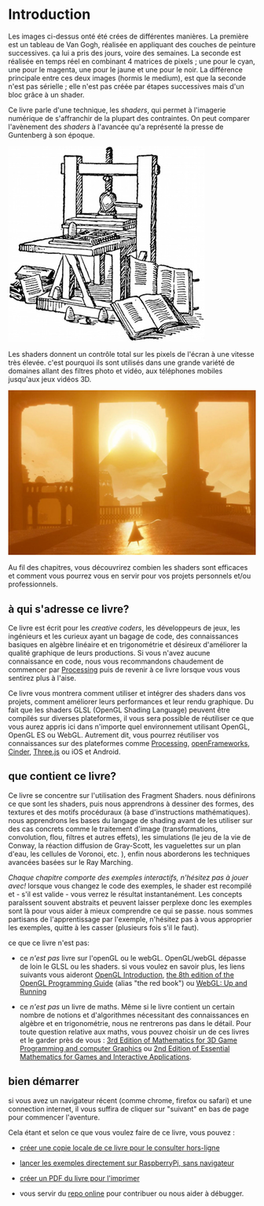﻿# Introduction

<canvas id="custom" class="canvas" data-fragment-url="cmyk-halftone.frag" data-textures="vangogh.jpg" width="700px" height="320px"></canvas>

Les images ci-dessus onté été crées de différentes manières.
La première est un tableau de Van Gogh, réalisée en appliquant des couches de peinture successives.
ça lui a pris des jours, voire des semaines.
La seconde est réalisée en temps réel en combinant 4 matrices de pixels ; une pour le cyan, une pour le magenta, une pour le jaune et une pour le noir.
La différence principale entre ces deux images (hormis le medium), est que la seconde n'est pas sérielle ; elle n'est pas créée par étapes successives mais d'un bloc grâce à un shader.

Ce livre parle d'une technique, les *shaders*, qui permet à l'imagerie numérique de s'affranchir de la plupart des contraintes.
On peut comparer l'avènement des *shaders* à l'avancée qu'a représenté la presse de Guntenberg à son époque.

![la presse de Gutenberg](gutenpress.jpg)

Les shaders donnent un contrôle total sur les pixels de l'écran à une vitesse très élevée.
c'est pourquoi ils sont utilisés dans une grande variété de domaines allant des filtres photo et vidéo, aux téléphones mobiles jusqu'aux jeux vidéos 3D.

![Journey par That Game Company](journey.jpg)

Au fil des chapitres, vous découvrirez combien les shaders sont efficaces et comment vous pourrez vous en servir pour vos projets personnels et/ou professionnels.

## à qui s'adresse ce livre?

Ce livre est écrit pour les *creative coders*, les développeurs de jeux, les ingénieurs et les curieux ayant un bagage de code, des connaissances basiques en algèbre linéaire et en trigonométrie et désireux d'améliorer la qualité graphique de leurs productions.
Si vous n'avez aucune connaissance en code, nous vous recommandons chaudement de commencer par [Processing](https://processing.org/) puis de revenir à ce livre lorsque vous vous sentirez plus à l'aise.

Ce livre vous montrera comment utiliser et intégrer des shaders dans vos projets, comment améliorer leurs performances et leur rendu graphique.
Du fait que les shaders GLSL (OpenGL Shading Language) peuvent être compilés sur diverses plateformes, il vous sera possible de réutiliser ce que vous aurez appris ici dans n'importe quel environnement utilisant OpenGL, OpenGL ES ou WebGL. Autrement dit, vous pourrez réutiliser vos connaissances sur des plateformes comme [Processing](https://processing.org/), [openFrameworks](http://openframeworks.cc/), [Cinder](http://libcinder.org/), [Three.js](http://threejs.org/) ou iOS et Android.

## que contient ce livre?

Ce livre se concentre sur l'utilisation des Fragment Shaders.
nous définirons ce que sont les shaders, puis nous apprendrons à dessiner des formes, des textures et des motifs procéduraux (à base d'instructions mathématiques).
nous apprendrons les bases du langage de shading avant de les utiliser sur des cas concrets comme le traitement d'image (transformations, convolution, flou, filtres et autres effets), les simulations (le jeu de la vie de Conway, la réaction diffusion de Gray-Scott, les vaguelettes sur un plan d'eau, les cellules de Voronoi, etc. ), enfin nous aborderons les techniques avancées basées sur le Ray Marching.


*Chaque chapitre comporte des exemples interactifs, n'hésitez pas à jouer avec!* lorsque vous changez le code des exemples, le shader est recompilé et - s'il est valide - vous verrez le résultat instantanément. Les concepts paraîssent souvent abstraits et peuvent laisser perplexe donc les exemples sont là pour vous aider à mieux comprendre ce qui se passe. nous sommes partisans de l'apprentissage par l'exemple, n'hésitez pas à vous approprier les exemples, quitte à les casser (plusieurs fois s'il le faut).

ce que ce livre n'est pas:

* ce *n'est pas* livre sur l'openGL ou le webGL. OpenGL/webGL dépasse de loin le GLSL ou les shaders. si vous voulez en savoir plus, les liens suivants vous aideront [OpenGL Introduction](https://open.gl/introduction), [the 8th edition of the OpenGL Programming Guide](http://www.amazon.com/OpenGL-Programming-Guide-Official-Learning/dp/0321773039/ref=sr_1_1?s=books&ie=UTF8&qid=1424007417&sr=1-1&keywords=open+gl+programming+guide) (alias "the red book") ou [WebGL: Up and Running](http://www.amazon.com/WebGL-Up-Running-Tony-Parisi/dp/144932357X/ref=sr_1_4?s=books&ie=UTF8&qid=1425147254&sr=1-4&keywords=webgl)

* ce *n'est pas* un livre de maths. Même si le livre contient un certain nombre de notions et d'algorithmes nécessitant des connaissances en algèbre et en trigonométrie, nous ne rentrerons pas dans le détail. Pour toute question relative aux maths, vous pouvez choisir un de ces livres et le garder près de vous : [3rd Edition of Mathematics for 3D Game Programming and computer Graphics](http://www.amazon.com/Mathematics-Programming-Computer-Graphics-Third/dp/1435458869/ref=sr_1_1?ie=UTF8&qid=1424007839&sr=8-1&keywords=mathematics+for+games) ou [2nd Edition of Essential Mathematics for Games and Interactive Applications](http://www.amazon.com/Essential-Mathematics-Games-Interactive-Applications/dp/0123742978/ref=sr_1_1?ie=UTF8&qid=1424007889&sr=8-1&keywords=essentials+mathematics+for+developers).
 

## bien démarrer

si vous avez un navigateur récent (comme chrome, firefox ou safari) et une connection internet, il vous suffira de cliquer sur "suivant" en bas de page pour commencer l'aventure.

Cela étant et selon ce que vous voulez faire de ce livre, vous pouvez :

- [créer une copie locale de ce livre pour le consulter hors-ligne](http://thebookofshaders.com/appendix/)

- [lancer les exemples directement sur RaspberryPi, sans navigateur](http://thebookofshaders.com/appendix/)

- [créer un PDF du livre pour l'imprimer](http://thebookofshaders.com/appendix/)

- vous servir du [repo online](https://github.com/patriciogonzalezvivo/thebookofshaders) pour contribuer ou nous aider à débugger.


